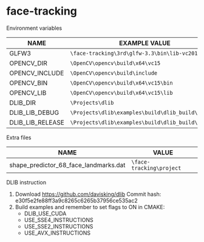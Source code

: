 # face-tracking

Environment variables

| NAME            | EXAMPLE VALUE                                                 |
|-----------------|---------------------------------------------------------------|
|GLFW3            |`\face-tracking\3rd\glfw-3.3\bin\lib-vc2017-64bit`             |
|OPENCV_DIR       |`\OpenCV\opencv\build\x64\vc15`                                |
|OPENCV_INCLUDE   |`\OpenCV\opencv\build\include`                                 |
|OPENCV_BIN 	  |`\OpenCV\opencv\build\x64\vc15\bin`                            |
|OPENCV_LIB 	  |`\OpenCV\opencv\build\x64\vc15\lib`                            |
|DLIB_DIR         |`\Projects\dlib`                                               |
|DLIB_LIB_DEBUG	  |`\Projects\dlib\examples\build\dlib_build\Debug`               |
|DLIB_LIB_RELEASE |`\Projects\dlib\examples\build\dlib_build\Release`             |


Extra files

| NAME                                  | VALUE                                    |
|---------------------------------------|------------------------------------------|
|shape_predictor_68_face_landmarks.dat  |`\face-tracking\project`             	   |

DLIB instruction

1) Download https://github.com/davisking/dlib Commit hash: e30f5e2fe88ff3a9c8265c6265b37956ce535ac2
2) Build examples and remember to set flags to ON in CMAKE:
	* DLIB_USE_CUDA
	* USE_SSE4_INSTRUCTIONS
	* USE_SSE2_INSTRUCTIONS
	* USE_AVX_INSTRUCTIONS